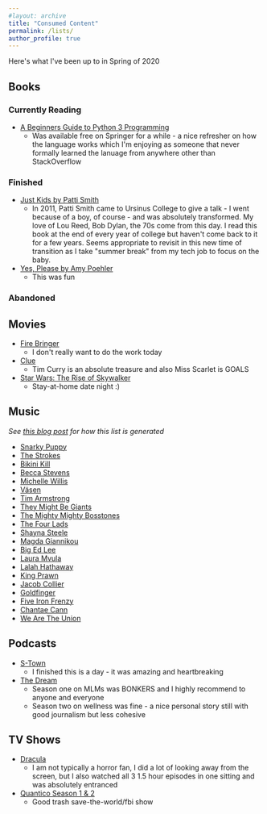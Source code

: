 ```yaml
---
#layout: archive
title: "Consumed Content"
permalink: /lists/
author_profile: true
---
```


Here's what I've been up to in Spring of 2020 

## Books

### Currently Reading

* [A Beginners Guide to Python 3 Programming](https://link.springer.com/book/10.1007%2F978-3-030-20290-3)
    * Was available free on Springer for a while - a nice refresher on how the language works which I'm enjoying as someone that never formally learned the lanuage from anywhere other than StackOverflow


### Finished
* [Just Kids by Patti Smith](https://www.goodreads.com/book/show/341879.Just_Kids)
    * In 2011, Patti Smith came to Ursinus College to give a talk - I went because of a boy, of course - and was absolutely transformed. My love of Lou Reed, Bob Dylan, the 70s come from this day. I read this book at the end of every year of college but haven't come back to it for a few years. Seems appropriate to revisit in this new time of transition as I take "summer break" from my tech  job to focus on the baby.
* [Yes, Please by Amy Poehler](https://www.goodreads.com/book/show/20910157-yes-please)
    * This was fun
    
### Abandoned 

## Movies

* [Fire Bringer](https://www.teamstarkid.com/firebringer)
    * I don't really want to do the work today 
* [Clue](https://en.wikipedia.org/wiki/Clue_(film))
    * Tim Curry is an absolute treasure and also Miss Scarlet is GOALS
* [Star Wars: The Rise of Skywalker](https://en.wikipedia.org/wiki/Star_Wars:_The_Rise_of_Skywalker)
    * Stay-at-home date night :) 

## Music

*See [this blog post](http://mtanco.github.io/recent-artists-list/) for how this list is generated*

* [Snarky Puppy](https://open.spotify.com/artist/7ENzCHnmJUr20nUjoZ0zZ1)
* [The Strokes](https://open.spotify.com/artist/0epOFNiUfyON9EYx7Tpr6V)
* [Bikini Kill](https://open.spotify.com/artist/0gvHPdYxlU94W7V5MSIlFe)
* [Becca Stevens](https://open.spotify.com/artist/0Sh2X6e3JerGnyEF0vDgbk)
* [Michelle Willis](https://open.spotify.com/artist/2CgQstPV8fb7a4zCFWgPw0)
* [Väsen](https://open.spotify.com/artist/1Njrx1AMU4ymWHjfSlwLpE)
* [Tim Armstrong](https://open.spotify.com/artist/7v3ZMFl1E6X4isdEaOSnk3)
* [They Might Be Giants](https://open.spotify.com/artist/6zB02lwP6L6ZH32nggQiJT)
* [The Mighty Mighty Bosstones](https://open.spotify.com/artist/5uYXMC13cIUulobh204QuK)
* [The Four Lads](https://open.spotify.com/artist/3stlWzoChlEtbdZAz6CNC3)
* [Shayna Steele](https://open.spotify.com/artist/7tJc7ubifEnRE29FLtCHTE)
* [Magda Giannikou](https://open.spotify.com/artist/2E2gPRKo4APVuw55BQelKc)
* [Big Ed Lee](https://open.spotify.com/artist/2aONhZcjjeoqPlOkTVMnz6)
* [Laura Mvula](https://open.spotify.com/artist/0Dy94lW3txJhWQHqNXP1BT)
* [Lalah Hathaway](https://open.spotify.com/artist/0uNEy4544VZq2KOl7BsLuo)
* [King Prawn](https://open.spotify.com/artist/1Fjm05W0fV3rvWRW3SFZY9)
* [Jacob Collier](https://open.spotify.com/artist/0QWrMNukfcVOmgEU0FEDyD)
* [Goldfinger](https://open.spotify.com/artist/7sVQKNtdP2NylxMgbNOJMM)
* [Five Iron Frenzy](https://open.spotify.com/artist/1BcAEs4W94BrXMmVCOgwSx)
* [Chantae Cann](https://open.spotify.com/artist/1cPLFQV7MAWQiaDW5SlUMR)
* [We Are The Union](https://open.spotify.com/artist/4AAXAVOZ3fw7M8ILLrKLvs)



## Podcasts

* [S-Town](https://stownpodcast.org)
    * I finished this is a day - it was amazing and heartbreaking
* [The Dream](https://www.stitcher.com/podcast/stitcher/the-dream)
    * Season one on MLMs was BONKERS and I highly recommend to anyone and everyone
    * Season two on wellness was fine - a nice personal story still with good journalism but less cohesive

## TV Shows

* [Dracula](https://en.wikipedia.org/wiki/Dracula_(2020_TV_series))
    * I am not typically a horror fan, I did a lot of looking away from the screen, but I also watched all 3 1.5 hour episodes in one sitting and was absolutely entranced
* [Quantico Season 1 & 2](https://en.wikipedia.org/wiki/Quantico_(TV_series))
    * Good trash save-the-world/fbi show
